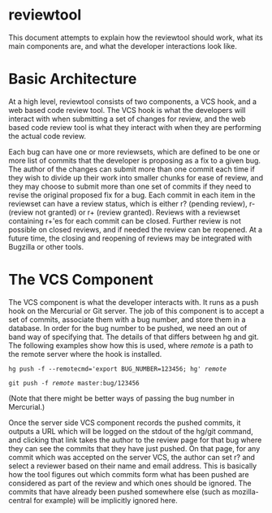 reviewtool
==========

This document attempts to explain how the reviewtool should work, what its main components are, and what the developer interactions look like.

Basic Architecture
==================

At a high level, reviewtool consists of two components, a VCS hook, and a web based code review tool.  The VCS hook is what the developers will interact with when submitting a set of changes for review, and the web based code review tool is what they interact with when they are performing the actual code review.

Each bug can have one or more reviewsets, which are defined to be one or more list of commits that the developer is proposing as a fix to a given bug.  The author of the changes can submit more than one commit each time if they wish to divide up their work into smaller chunks for ease of review, and they may choose to submit more than one set of commits if they need to revise the original proposed fix for a bug.  Each commit in each item in the reviewset can have a review status, which is either r? (pending review), r- (review not granted) or r+ (review granted).  Reviews with a reviewset containing r+'es for each commit can be closed.  Further review is not possible on closed reviews, and if needed the review can be reopened.  At a future time, the closing and reopening of reviews may be integrated with Bugzilla or other tools.

The VCS Component
=================

The VCS component is what the developer interacts with.  It runs as a push hook on the Mercurial or Git server.  The job of this component is to accept a set of commits, associate them with a bug number, and store them in a database.  In order for the bug number to be pushed, we need an out of band way of specifying that.  The details of that differs between hg and git.  The following examples show how this is used, where <i>remote</i> is a path to the remote server where the hook is installed.

<pre><code>hg push -f --remotecmd='export BUG_NUMBER=123456; hg' <i>remote</i></code></pre>
<pre><code>git push -f <i>remote</i> master:bug/123456</code></pre>

(Note that there might be better ways of passing the bug number in Mercurial.)

Once the server side VCS component records the pushed commits, it outputs a URL which will be logged on the stdout of the hg/git command, and clicking that link takes the author to the review page for that bug where they can see the commits that they have just pushed.  On that page, for any commit which was accepted on the server VCS, the author can set r? and select a reviewer based on their name and email address.  This is basically how the tool figures out which commits form what has been pushed are considered as part of the review and which ones should be ignored.  The commits that have already been pushed somewhere else (such as mozilla-central for example) will be implicitly ignored here.

